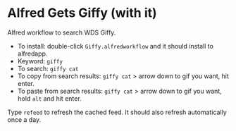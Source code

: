 Alfred Gets Giffy (with it)
=================

Alfred workflow to search WDS Giffy.

* To install: double-click `Giffy.alfredworkflow` and it should install to alfredapp.
* Keyword: `giffy`  
* To search: `giffy cat`  
* To copy from search results: `giffy cat` > arrow down to gif you want, hit enter.  
* To paste from search results: `giffy cat` > arrow down to gif you want, hold `alt` and hit enter.

Type `refeed` to refresh the cached feed. It should also refresh automatically once a day.
